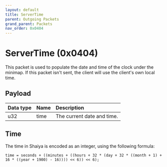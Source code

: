 ```yaml
---
layout: default
title: ServerTime
parent: Outgoing Packets
grand_parent: Packets
nav_order: 0x0404
---
```


# ServerTime (0x0404)

This packet is used to populate the date and time of the clock under the minimap. If this packet isn't sent, the client will use the client's own local time.

## Payload

| Data type            | Name            | Description                                                                                |
|:---------------------|:----------------|:-------------------------------------------------------------------------------------------|
| u32                  | time            | The current date and time.                                                                 |


## Time

The time in Shaiya is encoded as an integer, using the following formula:
```
time = seconds + ((minutes + ((hours + 32 * (day + 32 * ((month + 1) + 16 * ((year + 1900) - 16)))) << 6)) << 6);
```
